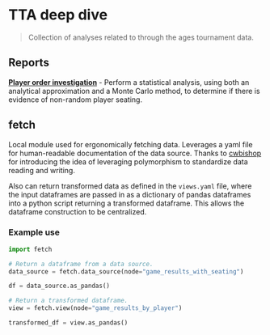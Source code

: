 # TTA deep dive
> Collection of analyses related to through the ages tournament data.

## Reports
**[Player order investigation](player_order_investigation.ipynb)** - Perform a statistical analysis, using both an analytical approximation and a Monte Carlo method, to determine if there is evidence of non-random player seating.

## fetch
Local module used for ergonomically fetching data. Leverages a yaml file for human-readable documentation of the data source. Thanks to [cwbishop](https://github.com/cwbishop) for introducing the idea of leveraging polymorphism to standardize data reading and writing.

Also can return transformed data as defined in the `views.yaml` file, where the input dataframes are passed in as a dictionary of pandas dataframes into a python script returning a transformed dataframe. This allows the dataframe construction to be centralized.

### Example use
```python
import fetch

# Return a dataframe from a data source.
data_source = fetch.data_source(node="game_results_with_seating")

df = data_source.as_pandas()

# Return a transformed dataframe.
view = fetch.view(node="game_results_by_player")

transformed_df = view.as_pandas()
```
